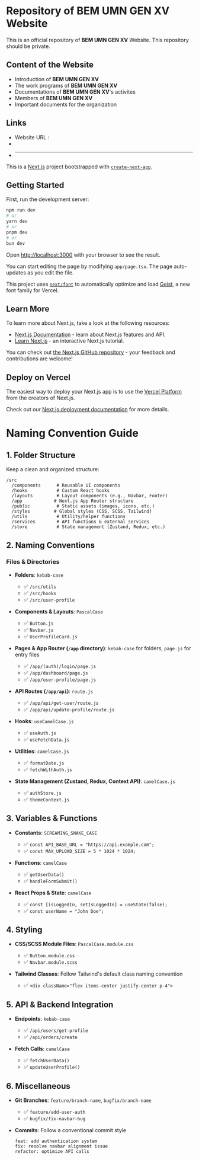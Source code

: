 # Repository of **BEM UMN GEN XV** Website

This is an official repository of **BEM UMN GEN XV** Website. This repository should be private.

## Content of the Website

-   Introduction of **BEM UMN GEN XV**
-   The work programs of **BEM UMN GEN XV**
-   Documentations of **BEM UMN GEN XV**'s activites
-   Members of **BEM UMN GEN XV**
-   Important documents for the organization

## Links

-   Website URL :
-
-   ***

This is a [Next.js](https://nextjs.org) project bootstrapped with [`create-next-app`](https://nextjs.org/docs/app/api-reference/cli/create-next-app).

## Getting Started

First, run the development server:

```bash
npm run dev
# or
yarn dev
# or
pnpm dev
# or
bun dev
```

Open [http://localhost:3000](http://localhost:3000) with your browser to see the result.

You can start editing the page by modifying `app/page.tsx`. The page auto-updates as you edit the file.

This project uses [`next/font`](https://nextjs.org/docs/app/building-your-application/optimizing/fonts) to automatically optimize and load [Geist](https://vercel.com/font), a new font family for Vercel.

## Learn More

To learn more about Next.js, take a look at the following resources:

-   [Next.js Documentation](https://nextjs.org/docs) - learn about Next.js features and API.
-   [Learn Next.js](https://nextjs.org/learn) - an interactive Next.js tutorial.

You can check out [the Next.js GitHub repository](https://github.com/vercel/next.js) - your feedback and contributions are welcome!

## Deploy on Vercel

The easiest way to deploy your Next.js app is to use the [Vercel Platform](https://vercel.com/new?utm_medium=default-template&filter=next.js&utm_source=create-next-app&utm_campaign=create-next-app-readme) from the creators of Next.js.

Check out our [Next.js deployment documentation](https://nextjs.org/docs/app/building-your-application/deploying) for more details.

# Naming Convention Guide

## 1. Folder Structure

Keep a clean and organized structure:

```
/src
  /components      # Reusable UI components
  /hooks           # Custom React hooks
  /layouts         # Layout components (e.g., Navbar, Footer)
  /app            # Next.js App Router structure
  /public          # Static assets (images, icons, etc.)
  /styles         # Global styles (CSS, SCSS, Tailwind)
  /utils           # Utility/helper functions
  /services        # API functions & external services
  /store           # State management (Zustand, Redux, etc.)
```

## 2. Naming Conventions

### Files & Directories

-   **Folders**: `kebab-case`

    -   ✅ `/src/utils`
    -   ✅ `/src/hooks`
    -   ✅ `/src/user-profile`

-   **Components & Layouts**: `PascalCase`

    -   ✅ `Button.js`
    -   ✅ `Navbar.js`
    -   ✅ `UserProfileCard.js`

-   **Pages & App Router (`/app` directory)**: `kebab-case` for folders, `page.js` for entry files

    -   ✅ `/app/(auth)/login/page.js`
    -   ✅ `/app/dashboard/page.js`
    -   ✅ `/app/user-profile/page.js`

-   **API Routes (`/app/api`)**: `route.js`

    -   ✅ `/app/api/get-user/route.js`
    -   ✅ `/app/api/update-profile/route.js`

-   **Hooks**: `useCamelCase.js`

    -   ✅ `useAuth.js`
    -   ✅ `useFetchData.js`

-   **Utilities**: `camelCase.js`

    -   ✅ `formatDate.js`
    -   ✅ `fetchWithAuth.js`

-   **State Management (Zustand, Redux, Context API)**: `camelCase.js`
    -   ✅ `authStore.js`
    -   ✅ `themeContext.js`

## 3. Variables & Functions

-   **Constants**: `SCREAMING_SNAKE_CASE`

    -   ✅ `const API_BASE_URL = "https://api.example.com";`
    -   ✅ `const MAX_UPLOAD_SIZE = 5 * 1024 * 1024;`

-   **Functions**: `camelCase`

    -   ✅ `getUserData()`
    -   ✅ `handleFormSubmit()`

-   **React Props & State**: `camelCase`
    -   ✅ `const [isLoggedIn, setIsLoggedIn] = useState(false);`
    -   ✅ `const userName = "John Doe";`

## 4. Styling

-   **CSS/SCSS Module Files**: `PascalCase.module.css`

    -   ✅ `Button.module.css`
    -   ✅ `Navbar.module.scss`

-   **Tailwind Classes**: Follow Tailwind's default class naming convention
    -   ✅ `<div className="flex items-center justify-center p-4">`

## 5. API & Backend Integration

-   **Endpoints**: `kebab-case`

    -   ✅ `/api/users/get-profile`
    -   ✅ `/api/orders/create`

-   **Fetch Calls**: `camelCase`
    -   ✅ `fetchUserData()`
    -   ✅ `updateUserProfile()`

## 6. Miscellaneous

-   **Git Branches**: `feature/branch-name`, `bugfix/branch-name`

    -   ✅ `feature/add-user-auth`
    -   ✅ `bugfix/fix-navbar-bug`

-   **Commits**: Follow a conventional commit style
    ```
    feat: add authentication system
    fix: resolve navbar alignment issue
    refactor: optimize API calls
    ```
